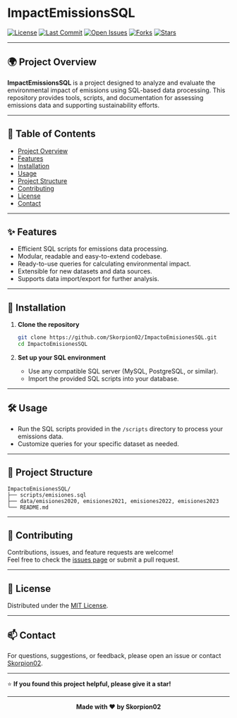 # ImpactEmissionsSQL

[![License](https://img.shields.io/github/license/Skorpion02/ImpactoEmisionesSQL?color=blue)](LICENSE)
[![Last Commit](https://img.shields.io/github/last-commit/Skorpion02/ImpactoEmisionesSQL?logo=github)](https://github.com/Skorpion02/ImpactoEmisionesSQL/commits/main)
[![Open Issues](https://img.shields.io/github/issues/Skorpion02/ImpactoEmisionesSQL?color=yellow)](https://github.com/Skorpion02/ImpactoEmisionesSQL/issues)
[![Forks](https://img.shields.io/github/forks/Skorpion02/ImpactoEmisionesSQL?style=social)](https://github.com/Skorpion02/ImpactoEmisionesSQL/network/members)
[![Stars](https://img.shields.io/github/stars/Skorpion02/ImpactoEmisionesSQL?style=social)](https://github.com/Skorpion02/ImpactoEmisionesSQL/stargazers)

---

## 🌍 Project Overview

**ImpactEmissionsSQL** is a project designed to analyze and evaluate the environmental impact of emissions using SQL-based data processing. This repository provides tools, scripts, and documentation for assessing emissions data and supporting sustainability efforts.

---

## 📑 Table of Contents

- [Project Overview](#-project-overview)
- [Features](#-features)
- [Installation](#-installation)
- [Usage](#-usage)
- [Project Structure](#-project-structure)
- [Contributing](#-contributing)
- [License](#-license)
- [Contact](#-contact)

---

## ✨ Features

- Efficient SQL scripts for emissions data processing.
- Modular, readable and easy-to-extend codebase.
- Ready-to-use queries for calculating environmental impact.
- Extensible for new datasets and data sources.
- Supports data import/export for further analysis.

---

## 🚀 Installation

1. **Clone the repository**
    ```bash
    git clone https://github.com/Skorpion02/ImpactoEmisionesSQL.git
    cd ImpactoEmisionesSQL
    ```

2. **Set up your SQL environment**
    - Use any compatible SQL server (MySQL, PostgreSQL, or similar).
    - Import the provided SQL scripts into your database.

---

## 🛠️ Usage

- Run the SQL scripts provided in the `/scripts` directory to process your emissions data.
- Customize queries for your specific dataset as needed.

---

## 📁 Project Structure

```
ImpactoEmisionesSQL/
├── scripts/emisiones.sql
├── data/emisiones2020, emisiones2021, emisiones2022, emisiones2023
└── README.md 
```

---

## 🤝 Contributing

Contributions, issues, and feature requests are welcome!  
Feel free to check the [issues page](https://github.com/Skorpion02/ImpactoEmisionesSQL/issues) or submit a pull request.

---

## 📃 License

Distributed under the [MIT License](LICENSE).

---

## 📫 Contact

For questions, suggestions, or feedback, please open an issue or contact [Skorpion02](https://github.com/Skorpion02).

---

⭐️ **If you found this project helpful, please give it a star!**

---

<div align="center">
  <b>Made with ❤️ by Skorpion02</b>
</div>
